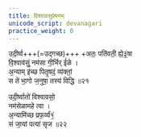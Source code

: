 ```yaml
---
title: विश्वावसुप्रेषणम्
unicode_script: devanagari
practice_weight: 0
---
```


उदी॒र्ष्व+++(=उद्गच्छ)+++ +अतः॒ पति॑वती॒ ह्ये॒३॒॑षा  
वि॒श्वाव॑सुं॒ नम॑सा गी॒र्भिर् ई॑ळे ।  
अ॒न्याम् इ॑च्छ पितृ॒षदं॒ व्य॑क्तां॒  
स ते॑ भा॒गो ज॒नुषा॒ तस्य॑ विद्धि ॥२१

उदी॒र्ष्वातो॑ विश्वावसो॒  
नम॑सेळामहे त्वा ।  
अ॒न्यामि॑च्छ प्रफ॒र्व्यं१॒॑  
सं जा॒यां पत्या॑ सृज ॥२२

